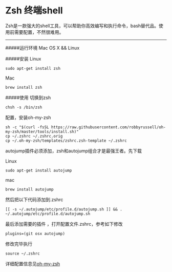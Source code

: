 # Zsh 终端shell

Zsh是一款强大的shell工具，可以帮助你高效编写和执行命令，bash替代品。使用前需要配置，不然很难用。

---
#####运行环境
Mac OS X && Linux

#####安装
Linux  
```
sudo apt-get install zsh
```

Mac
```
brew install zsh
```

#####使用
切换到zsh  
```
chsh -s /bin/zsh
```

配置，安装oh-my-zsh  
```
sh -c "$(curl -fsSL https://raw.githubusercontent.com/robbyrussell/oh-my-zsh/master/tools/install.sh)"
cp ~/.zshrc ~/.zshrc.orig
cp ~/.oh-my-zsh/templates/zshrc.zsh-template ~/.zshrc
```
autojump插件必须添加，zsh和autojump组合才是最强王者。先下载   

Linux
```
sudo apt-get install autojump
```

mac
```
brew install autojump
```

然后把以下代码添加到.zshrc   
```
[[ -s ~/.autojump/etc/profile.d/autojump.sh ]] && . ~/.autojump/etc/profile.d/autojump.sh
```

最后添加需要的插件 ，打开配置文件.zshrc，参考如下修改  
```
plugins=(git osx autojump)
```

修改完毕执行  
```
source ~/.zshrc
```


详细配置信息见[oh-my-zsh](https://github.com/robbyrussell/oh-my-zsh)